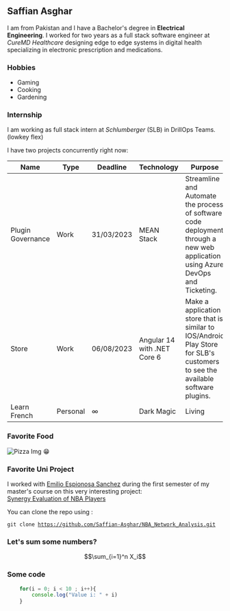 ## Saffian Asghar
I am from Pakistan and I have a Bachelor's degree in **Electrical Engineering**. I worked for two years as a full stack software engineer at *CureMD Healthcare* designing edge to edge systems in digital health specializing in electronic prescription and medications.
### Hobbies
- Gaming
- Cooking
- Gardening
### Internship
I am working as full stack intern at *Schlumberger* (SLB) in DrillOps Teams. (lowkey flex)

I have two projects concurrently right now:

| Name | Type | Deadline | Technology |Purpose| 
|------------|------------|----------|------------|-------|
|Plugin Governance|Work|31/03/2023|MEAN Stack|Streamline and Automate the process of software code deployment through a new web application using Azure DevOps and Ticketing.|
|Store|Work|06/08/2023|Angular 14 with .NET Core 6|Make a application store that is similar to IOS/Android Play Store for SLB's customers to see the available software plugins.|
|Learn French| Personal | $\infty$ | Dark Magic | Living |

### Favorite Food
![Pizza Img](https://images.getrecipekit.com/20210915155518-233856804_993969674700404_992064296083479826_n.jpeg?aspect_ratio=4:3&quality=100&)
:grin:

### Favorite Uni Project 
I worked with [Emilio Espionosa Sanchez](https://www.linkedin.com/in/emilio-espinosa-sanchez/) during the first semester of my master's course on this very interesting project:    
[Synergy Evaluation of NBA Players](https://github.com/Saffian-Asghar/NBA_Network_Analysis)

You can clone the repo using :

 <code>git clone https://github.com/Saffian-Asghar/NBA_Network_Analysis.git</code>

 ### Let's sum some numbers?

 $$\sum_{i=1}^n X_i$$

 ### Some code

```Javascript
    for(i = 0; i < 10 ; i++){
        console.log("Value i: " + i)
    }
```





